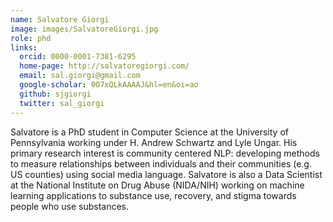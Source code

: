 ```yaml
---
name: Salvatore Giorgi
image: images/SalvatoreGiorgi.jpg
role: phd
links:
  orcid: 0000-0001-7381-6295
  home-page: http://salvatoregiorgi.com/
  email: sal.giorgi@gmail.com
  google-scholar: 0O7xQLkAAAAJ&hl=en&oi=ao
  github: sjgiorgi
  twitter: sal_giorgi
---
```


Salvatore is a PhD student in Computer Science at the University of Pennsylvania working under H. Andrew Schwartz and Lyle Ungar. His primary research interest is community centered NLP: developing methods to measure relationships between individuals and their communities (e.g. US counties) using social media language. Salvatore is also a Data Scientist at the National Institute on Drug Abuse (NIDA/NIH) working on machine learning applications to substance use, recovery, and stigma towards people who use substances. 